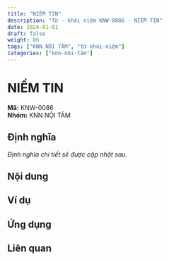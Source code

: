 ```yaml
---
title: "NIỀM TIN"
description: "Từ - khái niệm KNW-0086 - NIỀM TIN"
date: 2024-01-01
draft: false
weight: 86
tags: ["KNN NỘI TÂM", "từ-khái-niệm"]
categories: ["knn-nội-tâm"]
---
```


# NIỀM TIN

**Mã:** KNW-0086  
**Nhóm:** KNN NỘI TÂM

## Định nghĩa

*Định nghĩa chi tiết sẽ được cập nhật sau.*

## Nội dung

<!-- Nội dung chi tiết sẽ được điền vào đây -->

## Ví dụ

<!-- Ví dụ minh họa -->

## Ứng dụng

<!-- Cách ứng dụng từ/khái niệm này trong thực tế -->

## Liên quan

<!-- Các từ/khái niệm liên quan khác -->
